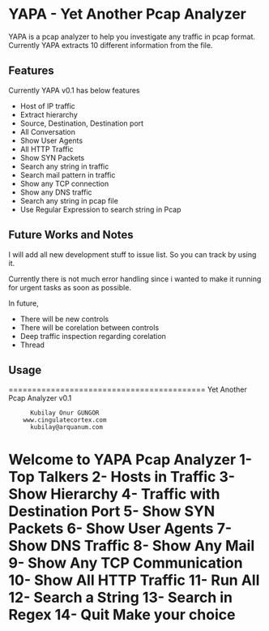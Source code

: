 YAPA - Yet Another Pcap Analyzer
================================

YAPA is a pcap analyzer to help you investigate any traffic in pcap format. Currently YAPA extracts 10 different information from the file.

Features
-------------------------

Currently YAPA v0.1 has below features

* Host of IP traffic
* Extract hierarchy
* Source, Destination, Destination port
* All Conversation
* Show User Agents
* All HTTP Traffic
* Show SYN Packets
* Search any string in traffic
* Search mail pattern in traffic
* Show any TCP connection
* Show any DNS traffic
* Search any string in pcap file
* Use Regular Expression to search string in Pcap

Future Works and Notes
-------------------------

I will add all new development stuff to issue list. So you can track by using it.

Currently there is not much error handling since i wanted to make it running for urgent tasks as soon as possible.

In future,

* There will be new controls
* There will be corelation between controls
* Deep traffic inspection regarding corelation
* Thread

Usage
-------------------------
==========================================
     Yet Another Pcap Analyzer v0.1

          Kubilay Onur GUNGOR
        www.cingulatecortex.com
          kubilay@arquanum.com

Welcome to YAPA Pcap Analyzer
1- Top Talkers
2- Hosts in Traffic
3- Show Hierarchy
4- Traffic with Destination Port
5- Show SYN Packets
6- Show User Agents
7- Show DNS Traffic
8- Show Any Mail
9- Show Any TCP Communication
10- Show All HTTP Traffic
11- Run All
12- Search a String
13- Search in Regex
14- Quit
Make your choice
===========================================